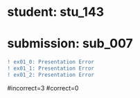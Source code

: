 # student: stu_143
# submission: sub_007

```diff
! ex01_0: Presentation Error
! ex01_1: Presentation Error
! ex01_2: Presentation Error
```
#incorrect=3
#correct=0
